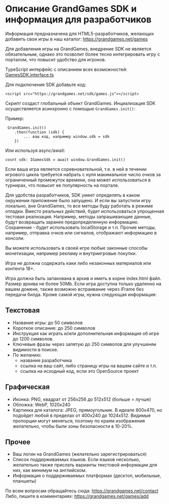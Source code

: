 # Описание GrandGames SDK и информация для разработчиков

Информация предназначена для HTML5-разработчиков, желающих добавить свои игры в наш каталог: https://grandgames.net/games

Для добавления игры на GrandGames, внедрение SDK не является обязательным,
однако это позволит более тесно интегрировать игру с порталом, что повысит удобство для игроков.

TypeScript интерфейс с описанием всех возможностей: [GamesSDK.interface.ts](/ru/GamesSdk.interface.ts)

Для подключения SDK добавьте код:

`<script src="https://grandgames.net/sdk/games.js"></script>`

Скрипт создаст глобальный объект GrandGames. Инциализация SDK осуществляется асинхронно с помощью `GrandGames.init()`:

Пример:

```
 GrandGames.init()
    .then(function (sdk) {
        ... ваш код, например window.sdk = sdk
    })
```

Или используя async/await:

```
cosnt sdk: IGamesSdk = await window.GrandGames.init()
```

Если ваша игра является соревновательной, т.е. в ней в течении игрового цикла требуется набрать с нуля макимальное число очков за ограниченный промежуток времени, она может использоваться в турнирах, что повысит ее популярность на портале.

Для удобства разработчиков, SDK умеет определять в каком окружении приложение было запущено. И если вы запустили игру локально, вне GrandGames, то все методы буду работать в режиме отладки. Вместо реальных действий, будет использоваться упрощенная тестовая реализация. Например, методы запрашивающие данные, будут возвращать заранее предопределенную информацию. Сохранение - будет использовать localStorage и т.п. Прочие методы, например, отправка очков или сигналов, отображают информацию в консоли.

Вы можете использовать в своей игре любые законные способы монетизации, например рекламу и внутриигровые покупки.

Игра не должна содержать каки либо незаконных материалов или контента 18+.

Игра должна быть запакована в архив и иметь в корне index.html файл. Размер архива не более 50Mb. Если игра доступна только удаленно на вашем домене, также возможно встраивание через iFrame без передачи билда. Кроме самой игры, нужна следующая информация:

## Текстовая

- Название игры: до 50 символов
- Короткое описание: до 250 символов
- Инструкция как играть и/или дополнительная информация об игре до 1200 символов.
- Ключевые фразы через запятую до 250 символов для улучшеняи видимости в поиске.
- По желанию:
  - название разработчика
  - ссылка на ваш сайт, либо страницу игры на вашем сайте и т.п.
  - ссылка на исходный код, если это OpenSource проект

## Графическая

- Иконка: PNG, квадрат от 256x256 до 512x512 (больше = лучше)
- Обложка: WebP, 1020x240
- Картинка для каталога: JPEG, прямоугольник. В идеале 800x470, но подойдет любой в пределах от 400x240 до 1024x512. Видимые пропорции могут меняться, поэтому по краям изображения желательно, чтобы были зоны безопасности в 10-20%.

## Прочее

- Ваш логин на GrandGames (желательно зарегистрироваться)
- Список поддерживаемых языков. Если языков несколько, желательно также прислать варианты текстовой информации для них, как минимум на английском.
- Информация о поддерживаемых платформах (десктоп, мобильные, планшеты)

По всем вопросам обращайтесь сюда: https://grandgames.net/contact
Либо, пишите в комментариях: https://grandgames.net/games/add
